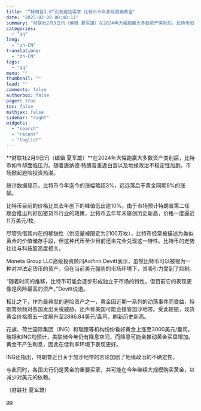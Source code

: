 ```yaml
---
title: "“特朗普2.0”引发避险需求 比特币今年表现跑输黄金"
date: "2025-02-09 00:48:11"
summary: "财联社2月9日讯（编辑 夏军雄）在2024年大幅跑赢大多数资产类别后，比特币如今却面临压力。随着唐纳..."
categories:
  - "qq"
lang:
  - "zh-CN"
translations:
  - "zh-CN"
tags:
  - "qq"
menu: ""
thumbnail: ""
lead: ""
comments: false
authorbox: false
pager: true
toc: false
mathjax: false
sidebar: "right"
widgets:
  - "search"
  - "recent"
  - "taglist"
---
```


**财联社2月9日讯（编辑 夏军雄）**在2024年大幅跑赢大多数资产类别后，比特币如今却面临压力。随着唐纳德·特朗普重返白宫以及地缘政治不稳定性加剧，市场掀起避险投资热潮。

统计数据显示，比特币今年迄今的涨幅略超3%，远远落后于黄金同期9%的涨幅。

比特币目前的价格比其去年创下的峰值低出逾10%。由于市场预计特朗普第二任期会推出利好加密货币行业的政策，比特币去年年末屡创历史新高，价格一度逼近11万美元/枚。

尽管凭借其内在的稀缺性（供应量被限定为2100万枚），比特币经常被描述为类似黄金的价值储存手段，但这种代币至少目前还未完全兑现这一特性。比特币的走势往往与科技股高度相关。

Moneta Group LLC高级投资顾问Aoifinn Devitt表示，虽然比特币可以被视为一种对冲法定货币的资产，但在当前美元强势的市场环境下，其吸引力受到了抑制。

“随着时间的推移，比特币可能会逐步形成独立于市场的特性，但目前它的表现更像是风险最高的资产，”Devitt说道。

相比之下，作为最典型的避险资产之一，黄金因近期一系列的动荡事件而受益，特朗普频频对各国发出关税威胁，还声称美国可能会接管加沙地带。受此提振，现货黄金价格周五一度飙升至2886.84美元/盎司，刷新历史新高。

花旗、荷兰国际集团（ING）和瑞银等机构纷纷看好黄金上涨至3000美元/盎司。瑞银和ING均预计，美联储今年仍有降息空间，而降息可能会推动黄金买盘增加。黄金不产生利息，因此在低利率环境下表现更好。

ING还指出，特朗普近日关于加沙地带的言论加剧了地缘政治的不确定性。

与此同时，各国央行仍是黄金的重要买家，并可能在今年继续大规模购买黄金，以减少对美元的依赖。

（财联社 夏军雄）

[qq](https://new.qq.com/rain/a/20250209A00J9200)
